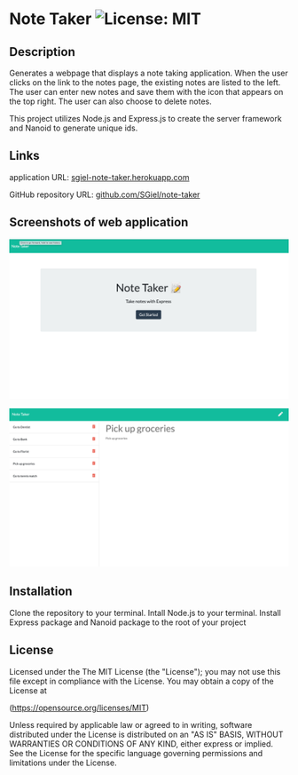 # Note Taker ![License: MIT](https://img.shields.io/badge/License-MIT-yellow.svg)

## Description
  Generates a webpage that displays a note taking application. When the user clicks on the link to the notes page, the existing notes are listed to the left. The user can enter new notes and save them with the icon that appears on the top right. The user can also choose to delete notes.

  This project utilizes Node.js and Express.js to create the server framework and Nanoid to generate unique ids. 

  ## Links

application URL: [sgiel-note-taker.herokuapp.com](https://sgiel-note-taker.herokuapp.com/) 

GitHub repository URL: [github.com/SGiel/note-taker](https://github.com/SGiel/note-taker) 

 
  ## Screenshots of web application 

![Screenshot of Note-Taker initial screen](./public/assets/images/landing-page-screenshot.png)

![Screenshot of Note-Taker on notes screen](./public/assets/images/notes-page-screenshot.png)


## Installation
  Clone the repository to your terminal. Intall Node.js to your terminal. Install Express package and Nanoid package to the root of your project 

## License  
  
Licensed under the The MIT License (the "License");
you may not use this file except in compliance with the License.
You may obtain a copy of the License at

(https://opensource.org/licenses/MIT)

Unless required by applicable law or agreed to in writing, software
distributed under the License is distributed on an "AS IS" BASIS,
WITHOUT WARRANTIES OR CONDITIONS OF ANY KIND, either express or implied.
See the License for the specific language governing permissions and
limitations under the License.

    
